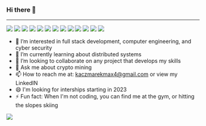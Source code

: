 ### Hi there 👋
---

<p>
<img src="https://img.shields.io/badge/Visual_Studio_Code-0078D4?style=flat&logo=visual%20studio%20code&logoColor=white"/>
    <img src="https://img.shields.io/badge/-Github-181717?style=flat&logo=GitHub&logoColor=white"/>
    <img src="https://img.shields.io/badge/-Git-F44D27?style=flat&logo=Git&logoColor=white"/>
    <img src="https://img.shields.io/badge/VIM-%2311AB00.svg?&style=flat&logo=vim&logoColor=white">
    <img src="https://img.shields.io/badge/Python-3776AB?style=flat&logo=python&logoColor=white"/>
    <img src="https://img.shields.io/badge/-LeetCode-FFA116?style=flat&logo=LeetCode&logoColor=black"/>
    <img src="https://img.shields.io/badge/Kali-557C94?style=flat&logo=kali-linux&logoColor=white"/>
    <img src="https://img.shields.io/badge/monero-FF6600?style=flat&logo=monero&logoColor=white"/>
    <img src="https://img.shields.io/badge/Binance-FCD535?style=flat&logo=binance&logoColor=white"/>
    <img src="https://img.shields.io/badge/powershell-5391FE?style=flat&logo=powershell&logoColor=white"/>
    <img src="https://img.shields.io/badge/Tor_Browser-7D4698?style=flat&logo=Tor-Browser&logoColor=white"/>
    <img src="https://img.shields.io/badge/Java-ED8B00?style=flat&logo=java&logoColor=white"/>
    <img src="https://img.shields.io/badge/C-00599C?style=flat&logo=c&logoColor=white"/>
  </p> 


- 🔭 I’m interested in full stack development, computer engineering, and cyber security
- 🌱 I’m currently learning about distributed systems
- 👯 I’m looking to collaborate on any project that develops my skills    
- 💬 Ask me about crypto mining
- 📫 How to reach me at: kaczmarekmax4@gmail.com or view my LinkedIN
- 😄 I'm looking for interships starting in 2023
- ⚡ Fun fact: When I'm not coding, you can find me at the gym, or hitting the slopes skiing

   

<a href="https://github.com/anuraghazra/github-readme-stats">
  <img align="center" src="https://github-readme-stats.vercel.app/api/top-langs/?username=maxk4&layout=compact&theme=dracula&hide_border=true&langs_count=6" />
</a
